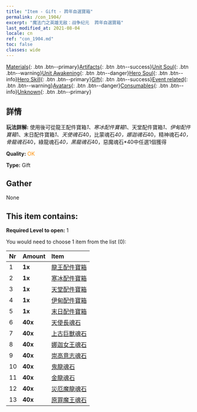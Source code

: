 ```yaml
---
title: "Item - Gift - 跨年自選寶箱"
permalink: /con_1904/
excerpt: "魔法门之英雄无敌：战争纪元  跨年自選寶箱"
last_modified_at: 2021-08-04
locale: cn
ref: "con_1904.md"
toc: false
classes: wide
---
```

 [Materials](/ItemsCN/){: .btn .btn--primary}[Artifacts](/ItemsCN/Artifacts/){: .btn .btn--success}[Unit Soul](/ItemsCN/UnitSoul/){: .btn .btn--warning}[Unit Awakening](/ItemsCN/UnitAwakening/){: .btn .btn--danger}[Hero Soul](/ItemsCN/HeroSoul/){: .btn .btn--info}[Hero Skill](/ItemsCN/HeroSkill/){: .btn .btn--primary}[Gift](/ItemsCN/Gift/){: .btn .btn--success}[Event related](/ItemsCN/Events/){: .btn .btn--warning}[Avatars](/ItemsCN/Avatars/){: .btn .btn--danger}[Consumables](/ItemsCN/Consumables/){: .btn .btn--info}[Unknown](/ItemsCN/Unknown/){: .btn .btn--primary}

## 詳情
 **玩法詳解:** 使用後可從龍王配件寶箱*1、寒冰配件寶箱*1、天堂配件寶箱*1、伊甸配件寶箱*1、末日配件寶箱*1、天使魂石*40，比蒙魂石*40，娜迦魂石*40，精神魂石*40，骨龍魂石*40，綠龍魂石*40，黑龍魂石*40，惡魔魂石*40中任選1個獲得

 **Quality:** <span style="color: #FF8C00">OK</span>

 **Type:** Gift

## Gather

  None

## This item contains:

 **Required Level to open:** 1

 You would need to choose 1 item from the list (0):

  | Nr | Amount |     Item    |
  |:---|:-------|:------------|
  | 1 |  **1x** | [龍王配件寶箱](/cn/Items/con_1348/) |  | 
  | 2 |  **1x** | [寒冰配件寶箱](/cn/Items/con_1352/) |  | 
  | 3 |  **1x** | [天堂配件寶箱](/cn/Items/con_1354/) |  | 
  | 4 |  **1x** | [伊甸配件寶箱](/cn/Items/con_1864/) |  | 
  | 5 |  **1x** | [末日配件寶箱](/cn/Items/con_1360/) |  | 
  | 6 |  **40x** | [天使長魂石](/cn/Items/unt_288/) |  | 
  | 7 |  **40x** | [上古巨獸魂石](/cn/Items/unt_311/) |  | 
  | 8 |  **40x** | [娜迦女王魂石](/cn/Items/unt_325/) |  | 
  | 9 |  **40x** | [崇高意志魂石](/cn/Items/unt_347/) |  | 
  | 10 |  **40x** | [鬼龍魂石](/cn/Items/unt_303/) |  | 
  | 11 |  **40x** | [金龍魂石](/cn/Items/unt_295/) |  | 
  | 12 |  **40x** | [災厄魔龍魂石](/cn/Items/unt_334/) |  | 
  | 13 |  **40x** | [原罪魔王魂石](/cn/Items/unt_318/) |  | 
